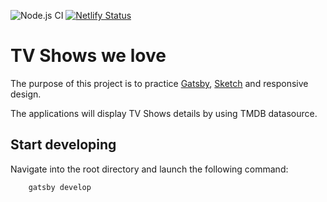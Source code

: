 ![Node.js CI](https://github.com/nicolaserny/tvshows-we-love/workflows/Node.js%20CI/badge.svg)
[![Netlify Status](https://api.netlify.com/api/v1/badges/84908236-42eb-4190-b90f-eff12d875069/deploy-status)](https://app.netlify.com/sites/tvshows-welove/deploys)

# TV Shows we love

The purpose of this project is to practice [Gatsby](https://www.gatsbyjs.org/), [Sketch](https://www.sketch.com/) and responsive design.

The applications will display TV Shows details by using TMDB datasource.

## Start developing

Navigate into the root directory and launch the following command:

```shell
    gatsby develop
```
